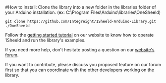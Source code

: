 #How to install:
Clone the library into a new folder in the libraries folder of your Arduino installation.
(ex: C:\Program Files\Arduino\libraries\OneSheeld)
```
git clone https://github.com/Integreight/1Sheeld-Arduino-Library.git ./OneSheeld
```

Follow the [getting started tutorial](http://www.1sheeld.com/tutorials/getting-started) on our website to know how to operate 1Sheeld and run the library's examples.

If you need more help, don't hesitate posting a question on our [website's forum](http://www.1sheeld.com/forum).

If you want to contribute, please discuss you proposed feature on our forum first so that you can coordinate with the other developers working on the library.

